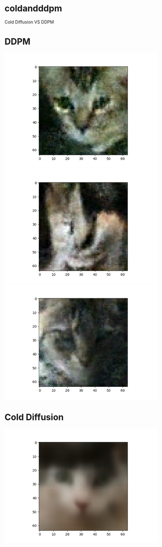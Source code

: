# coldandddpm
Cold Diffusion VS DDPM

# DDPM 

![37](37.png)
![41](41.png)
![42](42.png)


# Cold Diffusion

![imgstep6](img_at_step_6.png)
